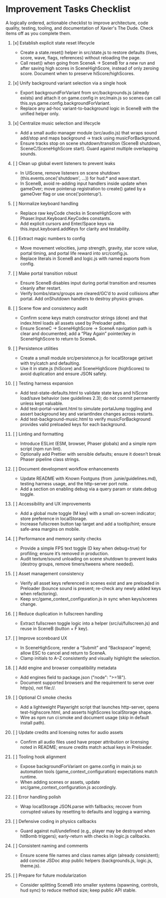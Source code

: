 # Improvement Tasks Checklist

A logically ordered, actionable checklist to improve architecture, code quality, testing, tooling, and documentation of Xavier's The Dude. Check items off as you complete them.

1. [x] Establish explicit state reset lifecycle
   - Create a state.reset() helper in src/state.js to restore defaults (lives, score, wave, flags, references) without reloading the page.
   - Call reset() when going from SceneA -> SceneB for a new run and after saving high scores in SceneHighScore, instead of only zeroing score. Document when to preserve hiScore/highScores.

2. [x] Unify background variant selection via a single hook
   - Export backgroundForVariant from src/backgrounds.js (already exists) and attach it on game.config in src/main.js so scenes can call this.sys.game.config.backgroundForVariant.
   - Replace any ad-hoc variant-to-background logic in SceneB with the unified helper only.

3. [x] Centralize music selection and lifecycle
   - Add a small audio manager module (src/audio.js) that wraps sound add/stop and maps background -> track using musicForBackground.
   - Ensure tracks stop on scene shutdown/transition (SceneB shutdown, SceneC/SceneHighScore start). Guard against multiple overlapping sounds.

4. [ ] Clean up global event listeners to prevent leaks
   - In UIScene, remove listeners on scene shutdown (this.events.once('shutdown', ...)) for hud:* and wave:start.
   - In SceneB, avoid re-adding input handlers inside update when gameOver; move pointerup registration to create() gated by a gameOver flag or use once('pointerup').

5. [ ] Normalize keyboard handling
   - Replace raw keyCode checks in SceneHighScore with Phaser.Input.Keyboard.KeyCodes constants.
   - Add explicit cursors and Enter/Space keys via this.input.keyboard.addKeys for clarity and testability.

6. [ ] Extract magic numbers to config
   - Move movement velocities, jump strength, gravity, star score value, portal timing, and portal life reward into src/config.js.
   - Replace literals in SceneB and logic.js with named exports from config.

7. [ ] Make portal transition robust
   - Ensure SceneB disables input during portal transition and resumes cleanly after restart.
   - Verify bombs/stars/groups are cleared/GC’d to avoid collisions after portal. Add onShutdown handlers to destroy physics groups.

8. [ ] Scene flow and consistency audit
   - Confirm scene keys match constructor strings (done) and that index.html loads all assets used by Preloader paths.
   - Ensure SceneC -> SceneHighScore -> SceneA navigation path is clear and documented; add a “Play Again” pointer/key in SceneHighScore to return to SceneA.

9. [ ] Persistence utilities
   - Create a small module src/persistence.js for localStorage get/set with try/catch and defaulting.
   - Use it in state.js (hiScore) and SceneHighScore (highScores) to avoid duplication and ensure JSON safety.

10. [ ] Testing harness expansion
    - Add test-state-defaults.html to validate state keys and hiScore load/save behavior (see guidelines 2.3); do not commit permanently unless kept valuable.
    - Add test-portal-variant.html to simulate portalJump toggling and assert background key and variantIndex changes across restarts.
    - Add test-background-music.html to verify musicForBackground provides valid preloaded keys for each background.

11. [ ] Linting and formatting
    - Introduce ESLint (ESM, browser, Phaser globals) and a simple npm script (npm run lint).
    - Optionally add Prettier with sensible defaults; ensure it doesn’t break Phaser pipeline class strings.

12. [ ] Document development workflow enhancements
    - Update README with Known Footguns (from .junie/guidelines.md), testing harness usage, and the http-server port note.
    - Add a section on enabling debug via a query param or state.debug toggle.

13. [ ] Accessibility and UX improvements
    - Add a global mute toggle (M key) with a small on-screen indicator; store preference in localStorage.
    - Increase fullscreen button tap target and add a tooltip/hint; ensure safe-area margins on mobile.

14. [ ] Performance and memory sanity checks
    - Provide a simple FPS text toggle (D key when debug=true) for profiling; ensure it’s removed in production.
    - Audit texture/sound unloading on scene shutdown to prevent leaks (destroy groups, remove timers/tweens where needed).

15. [ ] Asset management consistency
    - Verify all asset keys referenced in scenes exist and are preloaded in Preloader (bounce sound is present; re-check any newly added keys when refactoring).
    - Keep src/game_context_configuration.js in sync when keys/scenes change.

16. [ ] Reduce duplication in fullscreen handling
    - Extract fullscreen toggle logic into a helper (src/ui/fullscreen.js) and reuse in SceneB (button + F key).

17. [ ] Improve scoreboard UX
    - In SceneHighScore, render a “Submit” and “Backspace” legend; allow ESC to cancel and return to SceneA.
    - Clamp initials to A–Z consistently and visually highlight the selection.

18. [ ] Add engine and browser compatibility metadata
    - Add engines field to package.json ("node": ">=18").
    - Document supported browsers and the requirement to serve over http(s), not file://.

19. [ ] Optional CI smoke checks
    - Add a lightweight Playwright script that launches http-server, opens test-highscore.html, and asserts highScores localStorage shape.
    - Wire as npm run ci:smoke and document usage (skip in default install path).

20. [ ] Update credits and licensing notes for audio assets
    - Confirm all audio files used have proper attribution or licensing noted in README; ensure credits match actual keys in Preloader.

21. [ ] Tooling hook alignment
    - Expose backgroundForVariant on game.config in main.js so automation tools (game_context_configuration) expectations match runtime.
    - When adding scenes or assets, update src/game_context_configuration.js accordingly.

22. [ ] Error handling polish
    - Wrap localStorage JSON.parse with fallbacks; recover from corrupted values by resetting to defaults and logging a warning.

23. [ ] Defensive coding in physics callbacks
    - Guard against null/undefined (e.g., player may be destroyed when hitBomb triggers); early-return with checks in logic.js callbacks.

24. [ ] Consistent naming and comments
    - Ensure scene file names and class names align (already consistent); add concise JSDoc atop public helpers (backgrounds.js, logic.js, theme.js).

25. [ ] Prepare for future modularization
    - Consider splitting SceneB into smaller systems (spawning, controls, hud sync) to reduce method size; keep public API stable.
